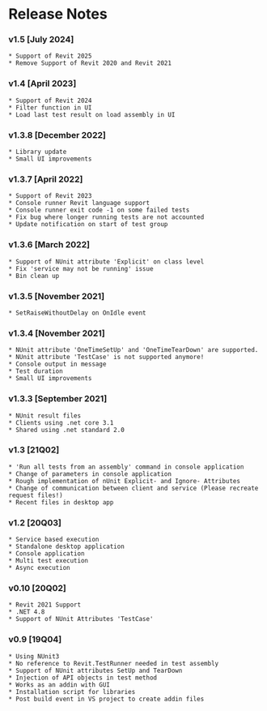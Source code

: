 # Release Notes
### v1.5 [July 2024]
    * Support of Revit 2025
    * Remove Support of Revit 2020 and Revit 2021

### v1.4 [April 2023]
    * Support of Revit 2024
    * Filter function in UI
    * Load last test result on load assembly in UI

### v1.3.8 [December 2022]
    * Library update
    * Small UI improvements


###  v1.3.7 [April 2022]
    * Support of Revit 2023
    * Console runner Revit language support
    * Console runner exit code -1 on some failed tests
    * Fix bug where longer running tests are not accounted
    * Update notification on start of test group


###  v1.3.6 [March 2022]
    * Support of NUnit attribute 'Explicit' on class level
    * Fix 'service may not be running' issue
    * Bin clean up

###  v1.3.5 [November 2021]
    * SetRaiseWithoutDelay on OnIdle event

###  v1.3.4 [November 2021]
    * NUnit attribute 'OneTimeSetUp' and 'OneTimeTearDown' are supported.
    * NUnit attribute 'TestCase' is not supported anymore!
    * Console output in message
    * Test duration
    * Small UI improvements

###  v1.3.3 [September 2021]
    * NUnit result files
    * Clients using .net core 3.1
    * Shared using .net standard 2.0

###  v1.3 [21Q02]
    * 'Run all tests from an assembly' command in console application
    * Change of parameters in console application
    * Rough implementation of nUnit Explicit- and Ignore- Attributes
    * Change of communication between client and service (Please recreate request files!)
    * Recent files in desktop app

###  v1.2 [20Q03]
    * Service based execution
    * Standalone desktop application
    * Console application
    * Multi test execution
    * Async execution

###  v0.10 [20Q02]
    * Revit 2021 Support
    * .NET 4.8
    * Support of NUnit Attributes 'TestCase'

###  v0.9 [19Q04]
    * Using NUnit3
    * No reference to Revit.TestRunner needed in test assembly
    * Support of NUnit attributes SetUp and TearDown
    * Injection of API objects in test method   
    * Works as an addin with GUI
    * Installation script for libraries
    * Post build event in VS project to create addin files

